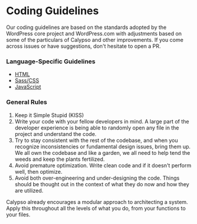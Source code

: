 Coding Guidelines
=================

Our coding guidelines are based on the standards adopted by the WordPress core project and WordPress.com with adjustments based on some of the particulars of Calypso and other improvements. If you come across issues or have suggestions, don't hesitate to open a PR.

### Language-Specific Guidelines

- [HTML](coding-guidelines/html.md)
- [Sass/CSS](coding-guidelines/css.md)
- [JavaScript](coding-guidelines/javascript.md)

### General Rules

1. Keep it Simple Stupid (KISS)
2. Write your code with your fellow developers in mind. A large part of the developer experience is being able to randomly open any file in the project and understand the code.
3. Try to stay consistent with the rest of the codebase, and when you recognize inconsistencies or fundamental design issues, bring them up. We all own the codebase and like a garden, we all need to help tend the weeds and keep the plants fertilized. 
4. Avoid premature optimization. Write clean code and if it doesn't perform well, then optimize.
5. Avoid both over-engineering and under-designing the code. Things should be thought out in the context of what they do now and how they are utilized.

Calypso already encourages a modular approach to architecting a system. Apply this throughout all the levels of what you do, from your functions to your files.